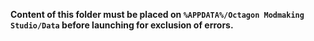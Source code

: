 **Content of this folder must be placed on `%APPDATA%/Octagon Modmaking Studio/Data` before launching for exclusion of errors.**